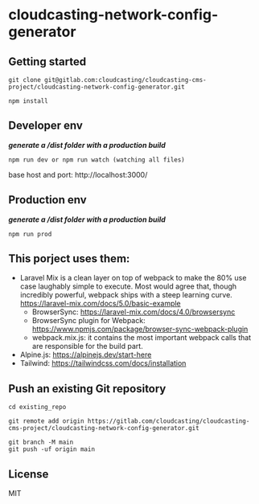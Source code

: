 # cloudcasting-network-config-generator

## Getting started

```
git clone git@gitlab.com:cloudcasting/cloudcasting-cms-project/cloudcasting-network-config-generator.git

npm install
```

## Developer env
***generate a /dist folder with a production build***

```
npm run dev or npm run watch (watching all files) 
```
base host and port: http://localhost:3000/

## Production env
***generate a /dist folder with a production build***

```
npm run prod 
```
## This porject uses them: 
- Laravel Mix is a clean layer on top of webpack to make the 80% use case laughably simple to execute. Most would agree that, though incredibly powerful, webpack ships with a steep learning curve. https://laravel-mix.com/docs/5.0/basic-example
    - BrowserSync: https://laravel-mix.com/docs/4.0/browsersync
    - BrowserSync plugin for Webpack: https://www.npmjs.com/package/browser-sync-webpack-plugin
    - webpack.mix.js: it contains the most important webpack calls that are responsible for the build part.
- Alpine.js: https://alpinejs.dev/start-here
- Tailwind: https://tailwindcss.com/docs/installation

## Push an existing Git repository

```
cd existing_repo

git remote add origin https://gitlab.com/cloudcasting/cloudcasting-cms-project/cloudcasting-network-config-generator.git

git branch -M main
git push -uf origin main
```

## License
MIT